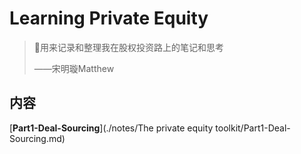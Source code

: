 # Learning Private Equity

> 🎈用来记录和整理我在股权投资路上的笔记和思考
>
> ——宋明璇Matthew

## 内容

[**Part1-Deal-Sourcing**](./notes/The private equity toolkit/Part1-Deal-Sourcing.md)

